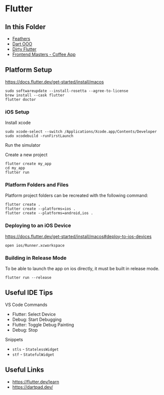 # Flutter

## In this Folder

-  [Feathers](feathers/)
-  [Dart OOO](dart-ooo/)
-  [Dirty Flutter](dirty_flutter/)
-  [Frontend Masters - Coffee App](fem_coffee/)

## Platform Setup

https://docs.flutter.dev/get-started/install/macos

```
sudo softwareupdate --install-rosetta --agree-to-license
brew install --cask flutter
flutter doctor
```

### iOS Setup

Install xcode

```
sudo xcode-select --switch /Applications/Xcode.app/Contents/Developer
sudo xcodebuild -runFirstLaunch
```

Run the simulator

Create a new project

```
flutter create my_app
cd my_app
flutter run
```

### Platform Folders and Files

Platform project folders can be recreated with the following command:

```
flutter create .
flutter create --platforms=ios .
flutter create --platforms=android,ios .
```

### Deploying to an iOS Device

https://docs.flutter.dev/get-started/install/macos#deploy-to-ios-devices

```
open ios/Runner.xcworkspace
```

### Building in Release Mode

To be able to launch the app on ios directly, it must be built in release mode.

```
flutter run --release
```

## Useful IDE Tips

VS Code Commands

-  Flutter: Select Device
-  Debug: Start Debugging
-  Flutter: Toggle Debug Painting
-  Debug: Stop

Snippets

-  `stls` - `StatelessWidget`
-  `stf` - `StatefulWidget`

## Useful Links

-  https://flutter.dev/learn
-  https://dartpad.dev/
